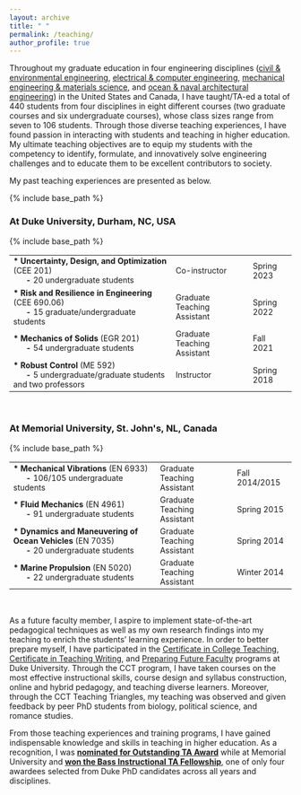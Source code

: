 ```yaml
---
layout: archive
title: " "
permalink: /teaching/
author_profile: true
---
```


Throughout my graduate education in four engineering disciplines
([civil &amp; environmental engineering](https://cee.duke.edu/),
[electrical &amp; computer engineering](https://ece.duke.edu/),
[mechanical engineering &amp; materials science](https://mems.duke.edu/), and
[ocean &amp; naval architectural engineering](https://www.mun.ca/engineering/ona/))
in the United States and Canada,
I have taught/TA-ed a total of 440 students from four disciplines
in eight different courses (two graduate courses and six undergraduate courses),
whose class sizes range from seven to 106 students.
Through those diverse teaching experiences, I have found passion in interacting with students and teaching in higher education. My ultimate teaching objectives are to
equip my students with the competency to identify, formulate, and innovatively solve engineering challenges
and to educate them to be excellent contributors to society. 

My past teaching experiences are presented as below.

{% include base_path %}

### At Duke University, Durham, NC, USA

{% include base_path %}

<!---
  Reference to create a table without borders: https://gist.github.com/rgoj/1350d71e57b68684cc30f38a9b0703f5.
  The table-without-borders solutions that involve stripnewlines and Indentation in (https://developer.silverfin.com/docs/tables-in-silverfin) caused failures in compilations.
-->

<style>
  table td {
    border: none !important;
    font-size:14px;
  }
</style>
<table>
  <tbody>
    <tr>
      <td> <b>* Uncertainty, Design, and Optimization</b> (CEE 201) <br />
            &nbsp;&nbsp;&nbsp;&nbsp;&nbsp; <b>-</b> 20 undergraduate students </td>
      <td> Co-instructor </td>
      <td> Spring 2023 </td>
    </tr>
    <tr>
      <td> <b>* Risk and Resilience in Engineering</b> (CEE 690.06) <br />
            &nbsp;&nbsp;&nbsp;&nbsp;&nbsp; <b>-</b> 15 graduate/undergraduate students </td>
      <td> Graduate Teaching Assistant </td>
      <td> Spring 2022 </td>
    </tr>
    <tr>
      <td> <b>* Mechanics of Solids</b> (EGR 201) <br />
            &nbsp;&nbsp;&nbsp;&nbsp;&nbsp; <b>-</b> 54 undergraduate students </td>
      <td> Graduate Teaching Assistant </td>
      <td> Fall 2021 </td>
    </tr>
    <tr>
      <td> <b>* Robust Control</b> (ME 592) <br />
            &nbsp;&nbsp;&nbsp;&nbsp;&nbsp; <b>-</b> 5 undergraduate/graduate students and two professors </td>
      <td> Instructor </td>
      <td> Spring 2018 </td>
    </tr>
  </tbody>
</table>

<br />

### At Memorial University, St. John's, NL, Canada

{% include base_path %}

<style>
  table td {
    border: none !important;
    font-size:14px;
  }
</style>
<table>
  <tbody>
    <tr>
      <td> <b>* Mechanical Vibrations</b> (EN 6933) <br />
            &nbsp;&nbsp;&nbsp;&nbsp;&nbsp; <b>-</b> 106/105 undergraduate students </td>
      <td> Graduate Teaching Assistant </td>
      <td> Fall 2014/2015 </td>
    </tr>
    <tr>
      <td> <b>* Fluid Mechanics</b> (EN 4961) <br />
            &nbsp;&nbsp;&nbsp;&nbsp;&nbsp; <b>-</b> 91 undergraduate students </td>
      <td> Graduate Teaching Assistant </td>
      <td> Spring 2015 </td>
    </tr>
    <tr>
      <td> <b>* Dynamics and Maneuvering of Ocean Vehicles</b> (EN 7035) <br />
            &nbsp;&nbsp;&nbsp;&nbsp;&nbsp; <b>-</b> 20 undergraduate students </td>
      <td> Graduate Teaching Assistant </td>
      <td> Spring 2014 </td>
    </tr>
    <tr>
      <td> <b>* Marine Propulsion</b> (EN 5020) <br />
            &nbsp;&nbsp;&nbsp;&nbsp;&nbsp; <b>-</b> 22 undergraduate students </td>
      <td> Graduate Teaching Assistant </td>
      <td> Winter 2014 </td>
    </tr>
  </tbody>
</table>

<br /> 

As a future faculty member, I aspire to implement state-of-the-art pedagogical techniques as
well as my own research findings into my teaching to enrich the students’ learning experience.
In order to better prepare myself, I have participated in the [Certificate in College Teaching](https://gradschool.duke.edu/professional-development/programs/certificate-college-teaching), 
[Certificate in Teaching Writing](https://twp.duke.edu/students/graduate/certificate-program), 
and [Preparing Future Faculty](https://gradschool.duke.edu/professional-development/programs/preparing-future-faculty) programs at Duke University. 
Through the CCT program, I have taken courses on the most effective instructional skills,
course design and syllabus construction, online and hybrid pedagogy, and teaching diverse learners.
Moreover, through the CCT Teaching Triangles, my teaching was observed and given feedback by
peer PhD students from biology, political science, and romance studies.

From those teaching experiences and training programs, I have gained indispensable knowledge
and skills in teaching in higher education. As a recognition, I was [**nominated for Outstanding
TA Award**](https://drive.google.com/file/d/176joML9j3vXGhrd3ddlEBBxJxWcgS3fj/view?usp=sharing) 
while at Memorial University and [**won the Bass Instructional TA Fellowship**](https://gradschool.duke.edu/about/news/fellowship-snapshots-2022/), 
one of only four awardees selected from Duke PhD candidates across all years and disciplines.

<!---
* Uncertainty, Design, and Optimization (CEE 201) | Co-instructor | Spring 2023 <br />
  * 20 undergraduate students | &nbsp; | &nbsp; <br />
* Risk and Resilience in Engineering (CEE 690.06) | Graduate Teaching Assistant | Spring 2022 <br />
* Mechanics of Solids (EGR 201) | Graduate Teaching Assistant | Fall 2021 <br />
-->
